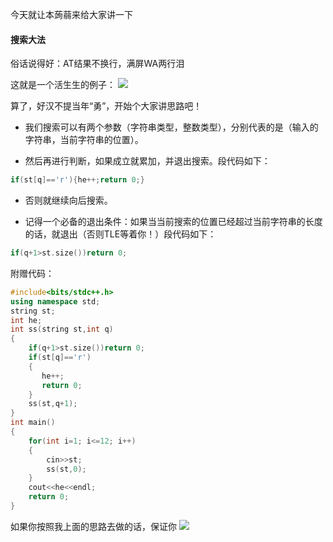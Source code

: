 今天就让本蒟蒻来给大家讲一下
#### 搜索大法

俗话说得好：AT结果不换行，满屏WA两行泪

这就是一个活生生的例子：
![](https://cdn.luogu.com.cn/upload/image_hosting/48vojrgn.png?x-oss-process=image/resize,m_lfit,h_170,w_225)

算了，好汉不提当年“勇”，开始个大家讲思路吧！

- 我们搜索可以有两个参数（字符串类型，整数类型），分别代表的是（输入的字符串，当前字符串的位置）。

- 然后再进行判断，如果成立就累加，并退出搜索。段代码如下：
```cpp
if(st[q]=='r'){he++;return 0;}
```
- 否则就继续向后搜索。

- 记得一个必备的退出条件：如果当当前搜索的位置已经超过当前字符串的长度的话，就退出（否则TLE等着你！）段代码如下：
```cpp
if(q+1>st.size())return 0;
```

附赠代码：
```cpp
#include<bits/stdc++.h>
using namespace std;
string st;
int he;
int ss(string st,int q)
{
	if(q+1>st.size())return 0;
	if(st[q]=='r')
	{
	   he++;
	   return 0;	
	}
	ss(st,q+1);
}
int main()
{
	for(int i=1; i<=12; i++)
	{
		cin>>st;
		ss(st,0);
	}
	cout<<he<<endl;
	return 0;
}
```
如果你按照我上面的思路去做的话，保证你
![](https://cdn.luogu.com.cn/upload/image_hosting/yuu9cxq6.png?x-oss-process=image/resize,m_lfit,h_170,w_225)
